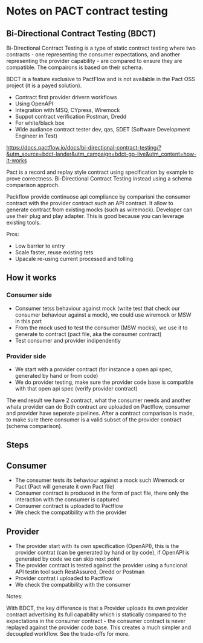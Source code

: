 # Notes on PACT contract testing


## Bi-Directional Contract Testing (BDCT)

Bi-Directional Contract Testing is a type of static contract testing where two contracts - one representing the consumer expectations, and another representing the provider capability - are compared to ensure they are compatible.
The compairons is based on their schema.

BDCT is a feature exclusive to PactFlow and is not available in the Pact OSS project (it is a payed solution).

- Contract first provider drivern workflows
- Using OpenAPI
- Integration with MSQ, CYpress, Wiremock
- Suppot contract verification Postman, Dredd
- For white/black box
- Wide audiance contract tester dev, qas, SDET (Software Development Engineer in Test)

https://docs.pactflow.io/docs/bi-directional-contract-testing/?&utm_source=bdct-lander&utm_campaign=bdct-go-live&utm_content=how-it-works


Pact is a record and replay style contract using specification by example to prove correctness.
Bi-Directional Contract Testing instead using a schema comparison approch.

Packflow provide continuose api compliance by comparisni the consumer contract with the provider contract such an API contract.
It allow to generate contract from existing mocks (such as wiremock). 
Developer can use their plug and play adapter.
This is good because you can leverage existing tools.

Pros:
- Low barrier to entry
- Scale faster, reuse existing tets
- Upacale re-using current processed and tolling

## How it works

### Consumer side

- Consumer tetss behaviour against mock (write test that check our consumer behaviour against a mock), we could use wiremock or MSW in this part
- From the mock used to test the consumer (MSW mocks), we use it to generate to contract (pact file, aka the consumer contract)
- Test consumer and provider indipendently

### Provider side

- We start with a provider contract (for instance a open api spec, generated by hand or from code)
- We do provider testing, make sure the provider code base is compatble with that open api spec (verify provider contract)

The end result we have 2 contract, what the consumer needs and another whata provider can do
Both contract are uploaded on Pactflow, consumer and provider have seperate pipelines.
After a contract comparison is made, to make sure there consumer is a valid subset of the provider contract (schema comparison).

## Steps

## Consumer
- The consumer tests its behaviour against a mock such Wiremock or Pact (Pact will generate it own Pact file)
- Consumer contract is produced in the form of pact file, there only the interaction with the consumer is captured
- Consumer contract is uploaded to Pactflow
- We check the compatibility with the provider

## Provider
- The provider start with its own specification (OpenAPI), this is the provider contrat (can be generated by hand or by code), if OpenAPI is generated by code we can skip next point
- The provider contract is tested against the provider using a funcional API testin tool such RestAssured, Dredd or Postman
- Provider contrat i uploaded to Pactflow
- We check the compatibility with the consumer


Notes:

With BDCT, the key difference is that a Provider uploads its own provider contract advertising its full capability which is statically compared to the expectations in the consumer contract - the consumer contract is never replayed against the provider code base. This creates a much simpler and decoupled workflow. See the trade-offs for more.


